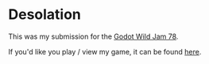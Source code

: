 # Desolation
 
This was my submission for the [Godot Wild Jam 78](https://itch.io/jam/godot-wild-jam-78).

If you'd like you play / view my game, it can be found [here](https://boebi-g.itch.io/desolation).

